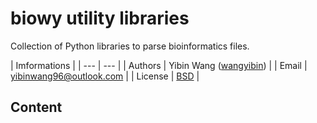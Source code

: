 # biowy utility libraries

Collection of Python libraries to parse bioinformatics files.

| Imformations |
| --- | --- |
| Authors | Yibin Wang ([wangyibin](http://github.com/wangyibin)) |
| Email   | <yibinwang96@outlook.com> |
| License | [BSD](http://creativecommons.org/licenses/BSD/) |

## Content

